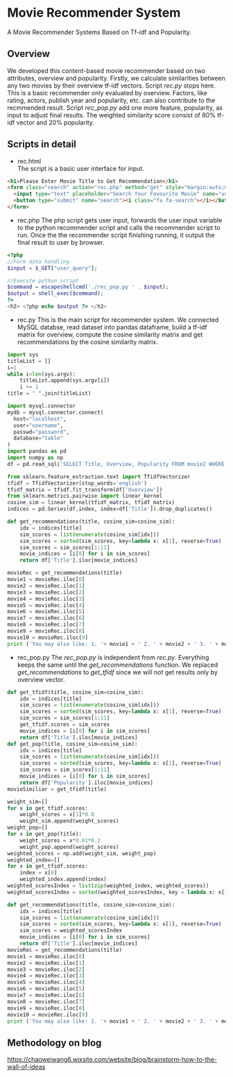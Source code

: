 # Movie Recommender System
A Movie Recommender Systems Based on Tf-idf and Popularity.

## Overview
We developed this content-based movie recommender based on two attributes, overview and popularity. Firstly, we calculate similarities between any two movies by their overview tf-idf vectors. Script *rec.py* stops here. This is a basic recommender only evaluated by overview. Factors, like rating, actors, publish year and popularity, etc. can also contribute to the recmmended result. Script *rec_pop.py* add one more feature, popularity, as input to adjust final results. The weighted similarity score consist of 80% tf-idf vector and 20% popularity.

## Scripts in detail
- rec.html  
The script is a basic user interface for input.
```html
<h1>Please Enter Movie Title to Get Recommendation</h1>
<form class="search" action="rec.php" method="get" style="margin:auto;max-width:300px">
  <input type="text" placeholder="Search Your Favourite Movie" name="user_query">
  <button type="submit" name="search"><i class="fa fa-search"></i></button>
</form>
```
- rec.php
The php script gets user input, forwards the user input variable to the python recommender script and calls the recommender script to run. Once the the recommender script finishing running, it output the final result to user by browser.
```php
<?php 
//Form data handling
$input = $_GET["user_query"];

//Execute python script
$command = escapeshellcmd('./rec_pop.py ' . $input);
$output = shell_exec($command);
?>
<h2> <?php echo $output ?> </h2>
```

- rec.py
This is the main script for recommender system. We connected MySQL databse, read dataset into pandas dataframe, build a tf-idf matrix for overview, compute the cosine similarity matrix and get recommendations by the cosine similarity matrix.
```python
import sys
titleList = []
i=1
while i<len(sys.argv):
	titleList.append(sys.argv[i])
	i += 1
title = " ".join(titleList)
```
```python
import mysql.connector
mydb = mysql.connector.connect(
  host="localhost",
  user="username",
  passwd="password",
  database="table"
)
import pandas as pd
import numpy as np
df = pd.read_sql('SELECT Title, Overview, Popularity FROM movie2 WHERE Overview <> "" and Title <> ""', con=mydb)
```
```python
from sklearn.feature_extraction.text import TfidfVectorizer
tfidf = TfidfVectorizer(stop_words='english')
tfidf_matrix = tfidf.fit_transform(df['Overview'])
from sklearn.metrics.pairwise import linear_kernel
cosine_sim = linear_kernel(tfidf_matrix, tfidf_matrix)
indices = pd.Series(df.index, index=df['Title']).drop_duplicates()
```
```python
def get_recommendations(title, cosine_sim=cosine_sim):
    idx = indices[title]
    sim_scores = list(enumerate(cosine_sim[idx]))
    sim_scores = sorted(sim_scores, key=lambda x: x[1], reverse=True)
    sim_scores = sim_scores[1:11]
    movie_indices = [i[0] for i in sim_scores]
    return df['Title'].iloc[movie_indices]
```
```python
movieRec = get_recommendations(title)
movie1 = movieRec.iloc[0]
movie2 = movieRec.iloc[1]
movie3 = movieRec.iloc[2]
movie4 = movieRec.iloc[3]
movie5 = movieRec.iloc[4]
movie6 = movieRec.iloc[5]
movie7 = movieRec.iloc[6]
movie8 = movieRec.iloc[7]
movie9 = movieRec.iloc[8]
movie10 = movieRec.iloc[9]
print ('You may also like: 1. '+ movie1 + ' 2. ' + movie2 + ' 3. ' + movie3 + ' 4. ' + movie4 + ' 5. ' + movie5 + ' 6. ' + movie6 + ' 7. ' + movie7 + ' 8. ' + movie8 + ' 9. ' + movie9 + ' 10. ' + movie10)
```
- rec_pop.py
The *rec_pop.py* is independent from *rec.py*. Everything keeps the same until the *get_recommendations* function. We replaced *get_recommendations* to *get_tfidf* since we will not get results only by overview vector.
```python
def get_tfidf(title, cosine_sim=cosine_sim):
    idx = indices[title]
    sim_scores = list(enumerate(cosine_sim[idx]))
    sim_scores = sorted(sim_scores, key=lambda x: x[1], reverse=True)
    sim_scores = sim_scores[1:11]
    get_tfidf.scores = sim_scores
    movie_indices = [i[0] for i in sim_scores]
    return df['Title'].iloc[movie_indices]
def get_pop(title, cosine_sim=cosine_sim):
    idx = indices[title]
    sim_scores = list(enumerate(cosine_sim[idx]))
    sim_scores = sorted(sim_scores, key=lambda x: x[1], reverse=True)
    sim_scores = sim_scores[1:11]
    movie_indices = [i[0] for i in sim_scores]
    return df['Popularity'].iloc[movie_indices]
movieSimiliar = get_tfidf(title)
```
```python
weight_sim=[]
for x in get_tfidf.scores:
    weight_scores = x[1]*0.8
    weight_sim.append(weight_scores)
weight_pop=[]
for x in get_pop(title):
    weight_scores = x*0.01*0.2
    weight_pop.append(weight_scores)
weighted_scores = np.add(weight_sim, weight_pop)
weighted_index=[]
for x in get_tfidf.scores:
    index = x[0]
    weighted_index.append(index)
weighted_scoresIndex = list(zip(weighted_index, weighted_scores))
weighted_scoresIndex = sorted(weighted_scoresIndex, key = lambda x: x[1], reverse=True)
```
```python
def get_recommendations(title, cosine_sim=cosine_sim):
    idx = indices[title]
    sim_scores = list(enumerate(cosine_sim[idx]))
    sim_scores = sorted(sim_scores, key=lambda x: x[1], reverse=True)
    sim_scores = weighted_scoresIndex
    movie_indices = [i[0] for i in sim_scores]
    return df['Title'].iloc[movie_indices]
movieRec = get_recommendations(title)
movie1 = movieRec.iloc[0]
movie2 = movieRec.iloc[1]
movie3 = movieRec.iloc[2]
movie4 = movieRec.iloc[3]
movie5 = movieRec.iloc[4]
movie6 = movieRec.iloc[5]
movie7 = movieRec.iloc[6]
movie8 = movieRec.iloc[7]
movie9 = movieRec.iloc[8]
movie10 = movieRec.iloc[9]
print ('You may also like: 1. '+ movie1 + ' 2. ' + movie2 + ' 3. ' + movie3 + ' 4. ' + movie4 + ' 5. ' + movie5 + ' 6. ' + movie6 + ' 7. ' + movie7 + ' 8. ' + movie8 + ' 9. ' + movie9 + ' 10. ' + movie10)
```
## Methodology on blog
https://chaoweiwang6.wixsite.com/website/blog/brainstorm-how-to-the-wall-of-ideas
